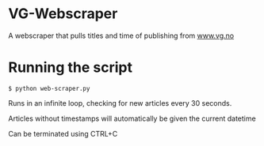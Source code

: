 # VG-Webscraper
A webscraper that pulls titles and time of publishing from www.vg.no

# Running the script
    $ python web-scraper.py

Runs in an infinite loop, checking for new articles every 30 seconds.

Articles without timestamps will automatically be given the current datetime

Can be terminated using CTRL+C




